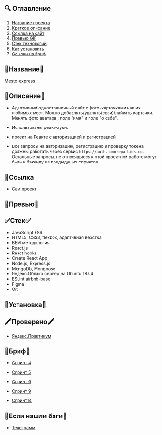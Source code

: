 ## :mag: Оглавление

1. [Название проекта](#Название)
2. [Краткое описание](#Описание)
3. [Ссылка на сайт](#Ссылка)
4. [Превью GIF](#Превью)
5. [Стек технологий](#Стек)
6. [Как установить](#Установка)
7. [Ссылки на бриф](#Бриф)

## 🔵Название🔵

Mesto-express

## 🔵Описание🔵

- Адаптивный одностраничный сайт с фото-карточками наших любимых мест. Можно добавлять/удалять(свои)/лайкать карточки. Менять фото аватара , поле "имя" и поле "о себе".

- Использованы реакт-хуки.

- проект на Реакте с авторизацией и регистрацией

- Все запросы на авторизацию, регистрацию и проверку токена должны работать через сервис `https://auth.nomoreparties.co`. Остальные запросы, не относящиеся к этой проектной работе могут быть к бэкенду из предыдущих спринтов.

## :link:Ссылка

- [Сам проект](https://mestobm.students.nomoreparties.xyz)

## 🎥Превью🎥

## ✅Стек✅

- JavaScript ES6
- HTML5, CSS3, flexbox, адаптивная вёрстка
- BEM методология
- React.js
- React hooks
- Create React App
- Node.js, Express.js
- MongoDb, Mongoose
- Яндекс.Облако сервер на Ubuntu 18.04
- ESLint airbnb-base
- Figma
- Git

## 🔎Установка🔎

## 🖍️Проверено🖍️

- [Яндекс.Практикум](https://praktikum.yandex.ru)

## 📝Бриф📝

-   [Спринт 4](https://www.figma.com/file/StZjf8HnoeLdiXS7dYrLAh/JavaScript.-Sprint-4)

-   [Спринт 5](https://www.figma.com/file/nlYpT4VhFiwimn2YlncrcF/JavaScript.-Sprint-5?node-id=0%3A1)

-   [Спринт 6](https://www.figma.com/file/XNaGNEZD5NEjeyJzAT4gMb/JavaScript.-Sprint-6?node-id=0%3A1)

-   [Спринт 9](https://www.figma.com/file/hhhIavVTeuilfPPZ6sbifl/JavaScript.-Sprint-9?node-id=0%3A1)

-   [Спринт14](<https://www.figma.com/file/fUESH7icdnexdbpwgYsUcc/Sprint-14-(RU)?node-id=0%3A1>)

## :link:Если нашли баги:link:

- [Телеграмм](https://t.me/yandex_praktikum1)
